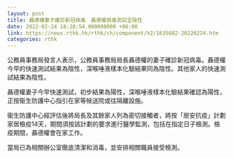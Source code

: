 ```yaml
---
layout: post
title: 聶德權妻子確診新冠病毒　聶德權病毒測試呈陰性
date: 2022-02-24 18:28:54.000000000 +08:00
link: https://news.rthk.hk/rthk/ch/component/k2/1635682-20220224.htm
categories: rthk
---
```


公務員事務局發言人表示，公務員事務局局長聶德權的妻子確診新冠病毒。聶德權今早的快速測試結果為陰性，深喉唾液樣本化驗結果同為陰性。其他家人的快速測試結果為陰性。
 
聶德權妻子今早快速測試，初步結果為陽性，深喉唾液樣本化驗結果確認為陽性，正按衞生防護中心指引在家等候送院或往隔離設施。
 
衞生防護中心經評估後將局長及其餘家人列為密切接觸者，將按「居安抗疫」計劃家居檢疫14天，期間須按該計劃的要求進行醫學監測，包括在指定日子檢測。檢疫期間，聶德權會在家工作。
 
當局已為相關辦公室徹底清潔和消毒，並安排相關職員接受檢測。
